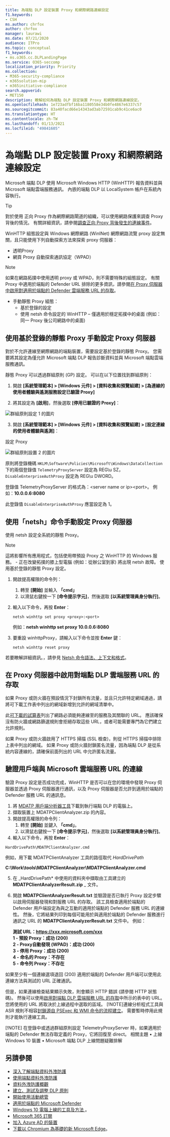 ```yaml
---
title: 為端點 DLP 設定裝置 Proxy 和網際網路連線設定
f1.keywords:
- CSH
ms.author: chrfox
author: chrfox
manager: laurawi
ms.date: 07/21/2020
audience: ITPro
ms.topic: conceptual
f1_keywords:
- ms.o365.cc.DLPLandingPage
ms.service: O365-seccomp
localization_priority: Priority
ms.collection:
- M365-security-compliance
- m365solution-mip
- m365initiative-compliance
search.appverid:
- MET150
description: 瞭解如何為端點 DLP 設定裝置 Proxy 和網際網路連線設定。
ms.openlocfilehash: 1e723adfbf16ba1180558e34b0fe4867e6337c57
ms.sourcegitcommit: 83a40facd66e14343ad3ab72591cab9c41ce6ac0
ms.translationtype: HT
ms.contentlocale: zh-TW
ms.lasthandoff: 01/13/2021
ms.locfileid: "49841605"
---
```

# <a name="configure-device-proxy-and-internet-connection-settings-for-endpoint-dlp"></a>為端點 DLP 設定裝置 Proxy 和網際網路連線設定

Microsoft 端點 DLP 使用 Microsoft Windows HTTP (WinHTTP) 報告資料並與 Microsoft 端點雲端服務通訊。 內嵌的端點 DLP 以 LocalSystem 帳戶在系統內容執行。

> [!TIP]
> 對於使用 正向 Proxy 作為網際網路閘道的組織，可以使用網路保護來調查 Proxy 背後的情況。 有關詳細資訊，請參閱[調查正向 Proxy 背後發生的連線事件](https://docs.microsoft.com/windows/security/threat-protection/microsoft-defender-atp/investigate-behind-proxy)。

WinHTTP 組態設定與 Windows 網際網路 (WinINet) 網際網路流覽 proxy 設定無關，且只能使用下列自動探索方法來探索 proxy 伺服器：

- 透明Proxy
- 網頁 Proxy 自動探索通訊協定（WPAD）

> [!NOTE]
> 如果在網路拓撲中使用透明 proxy 或 WPAD，則不需要特殊的組態設定。 有關 Proxy 中適用於端點的 Defender URL 排除的更多資訊，請參閱[在 Proxy 伺服器中啟用對適用於端點的 Defender 雲端服務 URL 的存取](#enable-access-to-endpoint-dlp-cloud-service-urls-in-the-proxy-server)。

- 手動靜態 Proxy 組態：
    - 基於登錄的設定
    - 使用 netsh 命令設定的 WinHTTP – 僅適用於穩定拓撲中的桌面 (例如：同一 Proxy 後公司網路中的桌面)

## <a name="configure-the-proxy-server-manually-using-a-registry-based-static-proxy"></a>使用基於登錄的靜態 Proxy 手動設定 Proxy 伺服器

對於不允許連線至網際網路的端點裝置，需要設定基於登錄的靜態 Proxy。 您需要將其設定為僅允許 Microsoft 端點 DLP 報告診斷資料並與 Microsoft 端點雲端服務通訊。

靜態 Proxy 可以透過群組原則 (GP) 設定。 可以在以下位置找到群組原則：

1. 開啟 **[系統管理範本] > [Windows 元件] > [資料收集和預覽組建] > [為連線的使用者體驗與遙測服務設定已驗證 Proxy]**

2. 將其設定為 **[啟用]**，然後選取 **[停用已驗證的 Proxy]**： 

![群組原則設定 1 的圖片](../media/atp-gpo-proxy1.png)
 
3. 開啟 **[系統管理範本] > [Windows 元件] > [資料收集和預覽組建] > [設定連線的使用者體驗與遙測]**：

 設定 Proxy

![群組原則設置 2 的圖片](../media/atp-gpo-proxy2.png)

原則將登錄機碼 `HKLM\Software\Policies\Microsoft\Windows\DataCollection` 下的兩個登錄值 `TelemetryProxyServer` 設定為 REG\u SZ，`DisableEnterpriseAuthProxy` 設定為 REG\u DWORD。

登錄值 TelemetryProxyServer 的格式為：\<server name or ip\>\<port\>。 例如：**10.0.0.6:8080**

此登錄值 `DisableEnterpriseAuthProxy` 應當設定為 1。

## <a name="configure-the-proxy-server-manually-using-netsh-command"></a>使用「netsh」命令手動設定 Proxy 伺服器

使用 netsh 設定全系統的靜態 Proxy。

> [!NOTE]
> 這將影響所有應用程式，包括使用帶預設 Proxy 之 WinHTTP 的 Windows 服務。 - 正在改變拓撲的膝上型電腦 (例如：從辦公室到家) 將出現 netsh 故障。 使用基於登錄的靜態 Proxy 設定。

1. 開啟提高權限的命令列：
    1. 轉至 **[開始]** 並輸入 **「cmd」**
    1. 以滑鼠右鍵按一下 **[命令提示字元]**，然後選取 **[以系統管理員身分執行]**。
2.  輸入以下命令，再按 **Enter**：

    `netsh winhttp set proxy <proxy>:<port>`

    例如：**netsh winhttp set proxy 10.0.0.6:8080**

3. 要重設 winhttpProxy，請輸入以下命令並按 **Enter** 鍵：

     `netsh winhttp reset proxy`

若要瞭解詳細資訊。，請參見 [Netsh 命令語法、上下文和格式](https://docs.microsoft.com/windows-server/networking/technologies/netsh/netsh-contexts)。


## <a name="enable-access-to-endpoint-dlp-cloud-service-urls-in-the-proxy-server"></a>在 Proxy 伺服器中啟用對端點 DLP 雲端服務 URL 的存取

如果 Proxy 或防火牆在預設情況下封鎖所有流量，並且只允許特定網域通過，請將可下載工作表中列出的網域新增到允許的網域清單中。

此[可下載的試算表](https://github.com/MicrosoftDocs/windows-itpro-docs/raw/public/windows/security/threat-protection/microsoft-defender-atp/downloads/mdatp-urls.xlsx)列出了網路必須能夠連線至的服務及其關聯的 URL。 應該確保沒有防火牆或網路篩選規則會拒絕存取這些 URL，或者可能需要專門為它們建立允許規則。

如果 Proxy 或防火牆啟用了 HTTPS 掃描 (SSL 檢查)，則從 HTTPS 掃描中排除上表中列出的網域。
如果 Proxy 或防火牆封鎖匿名流量，因為端點 DLP 是從系統内容連線的，請確保前面列出的 URL 中允許匿名流量。

## <a name="verify-client-connectivity-to-microsoft-cloud-service-urls"></a>驗證用戶端與 Microsoft 雲端服務 URL 的連線

驗證 Proxy 設定是否成功完成，WinHTTP 是否可以在您的環境中發現 Proxy 伺服器並透過 Proxy 伺服器進行通訊，以及 Proxy 伺服器是否允許到適用於端點的 Defender 服務 URL 的通訊息。

1. 將 [MDATP 用戶端分析器工具](https://aka.ms/mdatpanalyzer)下載到執行端點 DLP 的電腦上。
2. 擷取裝置上 MDATPClientAnalyzer.zip 的內容。
3. 開啟提高權限的命令列：
    1. 轉至 **[開始]** 並鍵入 **「cmd」**。
    1. 以滑鼠右鍵按一下 **[命令提示字元]**，然後選取 **[以系統管理員身分執行]**。
4.  輸入以下命令，再按 **Enter**：
    
`HardDrivePath\MDATPClientAnalyzer.cmd`

例如，用下載 MDATPClientAnalyzer 工具的路徑取代 *HardDrivePath*
    
**C:\Work\tools\MDATPClientAnalyzer\MDATPClientAnalyzer.cmd**


5.  在 _HardDrivePath* 中使用的資料夾中擷取由工具建立的 **MDATPClientAnalyzerResult.zip** _ 文件。

6.  開啟 **MDATPClientAnalyzerResult.txt** 並驗證是否已執行 Proxy 設定步驟以啟用伺服器發現和對服務 URL 的存取。  該工具檢查適用於端點的 Defender 用戶端設定為與之互動的適用於端點的 Defender 服務 URL 的連線性。 然後，它將結果列印到每個可能用於與適用於端點的 Defender 服務進行通訊之 URL 的 **MDATPClientAnalyzerResult.txt** 文件中。 例如：

    **測試 URL：https://xxx.microsoft.com/xxx</br>1 - 預設 Proxy：成功 (200) </br>2 - Proxy自動發現 (WPAD)：成功 (200) </br> 3 - 停用 Proxy：成功 (200) </br> 4 - 命名的 Proxy：不存在 </br> 5 - 命令列 Proxy：不存在**</br>


如果至少有一個連線選項退回 (200) 適用於端點的 Defender 用戶端可以使用此連線方法與測試的 URL 正確通訊。 

但是，如果連線檢查結果顯示失敗，則會顯示 HTTP 錯誤 (請參閱 HTTP 狀態碼)。 然後可以使用[啟用對端點 DLP 雲端服務 URL 的存取](#enable-access-to-endpoint-dlp-cloud-service-urls-in-the-proxy-server)中所示的表中的 URL。 您將使用的 URL 將取決於上線過程中選取的區域。
[!NOTE]連線分析程式工具與 ASR 規則不相容[封鎖源自 PSExec 和 WMI 命令的流程建立](https://docs.microsoft.com/windows/security/threat-protection/windows-defender-exploit-guard/attack-surface-reduction#attack-surface-reduction-rules)。 需要暫時停用此規則才能執行連線工具。

[!NOTE] 在登錄中或透過群組原則設定 TelemetryProxyServer 時，如果適用於端點的 Defender 無法存取定義的 Proxy，它將回復至 direct。
相關主題 • 上線 Windows 10 裝置 • Microsoft 端點 DLP 上線問題疑難排解





## <a name="see-also"></a>另請參閱

- [深入了解端點資料外洩防護](endpoint-dlp-learn-about.md)
- [使用端點資料外洩防護](endpoint-dlp-using.md)
- [資料外洩防護概觀](data-loss-prevention-policies.md)
- [建立、測試及調整 DLP 原則](create-test-tune-dlp-policy.md)
- [開始使用活動總管](data-classification-activity-explorer.md)
- [適用於端點的 Microsoft Defender](https://docs.microsoft.com/windows/security/threat-protection/)
- [Windows 10 電腦上線的工具及方法 ](https://docs.microsoft.com/windows/security/threat-protection/microsoft-defender-atp/configure-endpoints)。
- [Microsoft 365 訂閱](https://www.microsoft.com/microsoft-365/compare-microsoft-365-enterprise-plans?rtc=1)
- [加入 Azure AD 的裝置](https://docs.microsoft.com/azure/active-directory/devices/concept-azure-ad-join)
- [下載以 Chromium 為基礎的新 Microsoft Edge](https://support.microsoft.com/help/4501095/download-the-new-microsoft-edge-based-on-chromium)。
